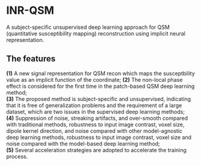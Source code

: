 # INR-QSM
A subject-specific unsupervised deep learning approach for QSM (quantitative susceptibility mapping) reconstruction using implicit neural representation.
## The features   
**(1)** A new signal representation for QSM recon which maps the susceptbility value as an implicit function of the coordinate;
**(2)** The non-local phase effect is considered for the first time in the patch-based QSM deep learning method;  
**(3)** The proposed method is subject-specific and unsupervised, indicating that it is free of generalization problems and the requirement of a large dataset, which are two issues in the supervised deep learning methods;  
**(4)** Suppression of noise, streaking artifacts, and over-smooth compared with traditional methods, robustness to input image contrast, voxel size, dipole kernel direction, and noise compared with other model-agnostic deep learning methods, robustness to input image contrast, voxel size and noise compared with the model-based deep learning method;  
**(5)** Several acceleration strategies are adopted to accelerate the training process.



